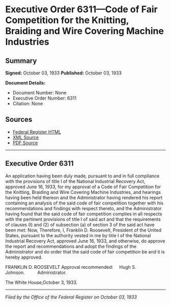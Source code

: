 # Executive Order 6311—Code of Fair Competition for the Knitting, Braiding and Wire Covering Machine Industries

## Summary

**Signed:** October 03, 1933
**Published:** October 03, 1933

**Document Details:**
- Document Number: None
- Executive Order Number: 6311
- Citation: None

## Sources
- [Federal Register HTML](https://www.presidency.ucsb.edu/documents/executive-order-6311-code-fair-competition-for-the-knitting-braiding-and-wire-covering)
- [XML Source](None)
- [PDF Source](None)

---

## Executive Order 6311

An application having been duly made, pursuant to and in full compliance with the provisions of title I of the National Industrial Recovery Act, approved June 16, 1933, for my approval of a Code of Fair Competition for the Knitting, Braiding and Wire Covering Machine Industries, and hearings having been held thereon and the Administrator having rendered his report containing an analysis of the said code of fair competition together with his recommendations and findings with respect thereto, and the Administrator having found that the said code of fair competition complies in all respects with the pertinent provisions of title I of said act and that the requirements of clauses (I) and (2) of subsection (a) of section 3 of the said act have been met:
Now, Therefore, I, Franklin D. Roosevelt, President of the United States, pursuant to the authority vested in me by title I of the National Industrial Recovery Act, approved June 16, 1933, and otherwise, do approve the report and recommendations and adopt the findings of the Administrator and do order that the said code of fair competition be and it is hereby approved.

FRANKLIN D. ROOSEVELT
Approval recommended:     Hugh S. Johnson.          Administrator.

The White House,October 3, 1933.

---

*Filed by the Office of the Federal Register on October 03, 1933*
